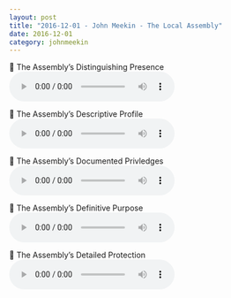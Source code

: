 ```yaml
---
layout: post
title: "2016-12-01 - John Meekin - The Local Assembly"
date: 2016-12-01
category: johnmeekin
---
```


<p>
🎵 The Assembly’s Distinguishing Presence <br>
<audio controls>
  <source src="https://archive.org/download/john-meekin-ministry-messages/2016-12-01%20-%20John%20Meekin%20-%20The%20Local%20Assembly/NT-Assembly01-John-Meekin.mp3" type="audio/mpeg">
  Your browser does not support the audio element.
</audio>
</p>
<p>
🎵 The Assembly’s Descriptive Profile <br>
<audio controls>
  <source src="https://archive.org/download/john-meekin-ministry-messages/2016-12-01%20-%20John%20Meekin%20-%20The%20Local%20Assembly/NT-Assembly02-John-Meekin.mp3" type="audio/mpeg">
  Your browser does not support the audio element.
</audio>
</p>
<p>
🎵 The Assembly’s Documented Privledges <br>
<audio controls>
  <source src="https://archive.org/download/john-meekin-ministry-messages/2016-12-01%20-%20John%20Meekin%20-%20The%20Local%20Assembly/NT-Assembly03-John-Meekin.mp3" type="audio/mpeg">
  Your browser does not support the audio element.
</audio>
</p>
<p>
🎵 The Assembly’s Definitive Purpose <br>
<audio controls>
  <source src="https://archive.org/download/john-meekin-ministry-messages/2016-12-01%20-%20John%20Meekin%20-%20The%20Local%20Assembly/NT-Assembly04-John-Meekin.mp3" type="audio/mpeg">
  Your browser does not support the audio element.
</audio>
</p>
<p>
🎵 The Assembly’s Detailed Protection <br>
<audio controls>
  <source src="https://archive.org/download/john-meekin-ministry-messages/2016-12-01%20-%20John%20Meekin%20-%20The%20Local%20Assembly/NT-Assembly05-John-Meekin.mp3" type="audio/mpeg">
  Your browser does not support the audio element.
</audio>
</p>
